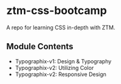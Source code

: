 # ztm-css-bootcamp

A repo for learning CSS in-depth with ZTM.

## Module Contents

- Typographix-v1: Design & Typography
- Typographix-v2: Utilizing Color
- Typographix-v2: Responsive Design
